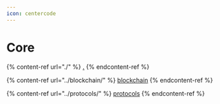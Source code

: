 ```yaml
---
icon: centercode
---
```


# Core

{% content-ref url="./" %}
[.](./)
{% endcontent-ref %}

{% content-ref url="../blockchain/" %}
[blockchain](../blockchain/)
{% endcontent-ref %}

{% content-ref url="../protocols/" %}
[protocols](../protocols/)
{% endcontent-ref %}

